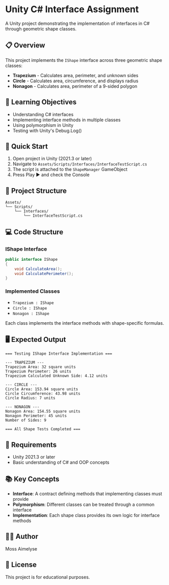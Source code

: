 # Unity C# Interface Assignment

A Unity project demonstrating the implementation of interfaces in C# through geometric shape classes.

## 📋 Overview

This project implements the `IShape` interface across three geometric shape classes:

- **Trapezium** - Calculates area, perimeter, and unknown sides
- **Circle** - Calculates area, circumference, and displays radius
- **Nonagon** - Calculates area, perimeter of a 9-sided polygon

## 🎯 Learning Objectives

- Understanding C# interfaces
- Implementing interface methods in multiple classes
- Using polymorphism in Unity
- Testing with Unity's Debug.Log()

## 🚀 Quick Start

1. Open project in Unity (2021.3 or later)
2. Navigate to `Assets/Scripts/Interfaces/InterfaceTestScript.cs`
3. The script is attached to the `ShapeManager` GameObject
4. Press Play ▶️ and check the Console

## 📂 Project Structure

```
Assets/
└── Scripts/
    └── Interfaces/
        └── InterfaceTestScript.cs
```

## 💻 Code Structure

### IShape Interface

```csharp
public interface IShape
{
    void CalculateArea();
    void CalculatePerimeter();
}
```

### Implemented Classes

- `Trapezium : IShape`
- `Circle : IShape`
- `Nonagon : IShape`

Each class implements the interface methods with shape-specific formulas.

## 🖥️ Expected Output

```
=== Testing IShape Interface Implementation ===

--- TRAPEZIUM ---
Trapezium Area: 32 square units
Trapezium Perimeter: 26 units
Trapezium Calculated Unknown Side: 4.12 units

--- CIRCLE ---
Circle Area: 153.94 square units
Circle Circumference: 43.98 units
Circle Radius: 7 units

--- NONAGON ---
Nonagon Area: 154.55 square units
Nonagon Perimeter: 45 units
Number of Sides: 9

=== All Shape Tests Completed ===
```

## 🔧 Requirements

- Unity 2021.3 or later
- Basic understanding of C# and OOP concepts

## 📚 Key Concepts

- **Interface**: A contract defining methods that implementing classes must provide
- **Polymorphism**: Different classes can be treated through a common interface
- **Implementation**: Each shape class provides its own logic for interface methods

## 👨‍💻 Author

Moss Aimelyse

## 📝 License

This project is for educational purposes.
